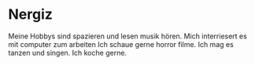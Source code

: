 # Nergiz
Meine Hobbys sind spazieren und lesen musik hören.
Mich interriesert es mit computer zum arbeiten
Ich schaue gerne horror filme.
Ich mag es tanzen und singen.
Ich koche gerne.
